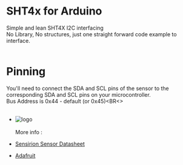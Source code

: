 # SHT4x for Arduino
 Simple and lean SHT4X I2C interfacing<BR>
 No Library, No structures, just one straight forward code example to interface.<BR><BR>
 # Pinning
You'll need to connect the SDA and SCL pins of the sensor to the corresponding SDA and SCL pins on your microcontroller.<BR>
Bus Address is 0x44 - default (or 0x45)<BR<>
<br><br>
+ ![logo](/images/sthx-full.jpg?raw=true)
<br><br>
More info :<BR>

+ [Sensirion Sensor Datasheet](https://sensirion.com/media/documents/33FD6951/662A593A/HT_DS_Datasheet_SHT4x.pdf)
+ [Adafruit](https://www.adafruit.com/product/4885)

